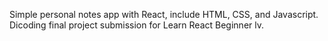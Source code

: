 Simple personal notes app with React, include HTML, CSS, and Javascript.
Dicoding final project submission for Learn React Beginner lv.
